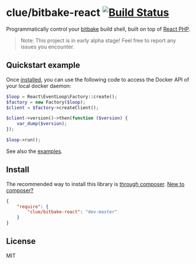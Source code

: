 # clue/bitbake-react [![Build Status](https://travis-ci.org/clue/php-bitbake-react.svg?branch=master)](https://travis-ci.org/clue/php-bitbake-react)

Programmatically control your [bitbake](https://github.com/openembedded/bitbake) build shell, built on top of [React PHP](http://reactphp.org/).

> Note: This project is in early alpha stage! Feel free to report any issues you encounter.

## Quickstart example

Once [installed](#install), you can use the following code to access the
Docker API of your local docker daemon:

```php
$loop = React\EventLoop\Factory::create();
$factory = new Factory($loop);
$client = $factory->createClient();

$client->version()->then(function ($version) {
    var_dump($version);
});

$loop->run();
```

See also the [examples](examples).

## Install

The recommended way to install this library is [through composer](http://getcomposer.org). [New to composer?](http://getcomposer.org/doc/00-intro.md)

```JSON
{
    "require": {
        "clue/bitbake-react": "dev-master"
    }
}
```

## License

MIT
